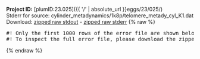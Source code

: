 **Project ID:** [plumID:23.025]({{ '/' | absolute_url }}eggs/23/025/)  
Stderr for source:  cylinder_metadynamics/1k8p/telomere_metady_cyl_K1.dat   
Download: [zipped raw stdout](telomere_metady_cyl_K1.dat.plumed_master.stdout.txt.zip) - [zipped raw stderr](telomere_metady_cyl_K1.dat.plumed_master.stderr.txt.zip) 
{% raw %}
<pre>
#! Only the first 1000 rows of the error file are shown below
#! To inspect the full error file, please download the zipped raw stderr file above
</pre>
{% endraw %}
